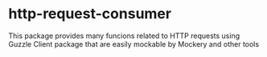 # http-request-consumer
This package provides many funcions related to HTTP requests using Guzzle Client package that are easily mockable by Mockery and other tools

